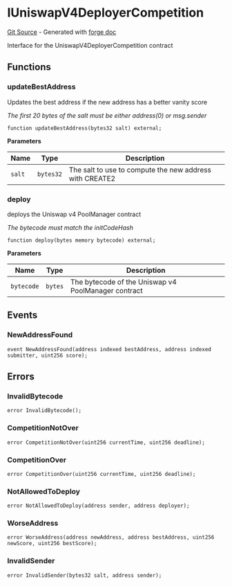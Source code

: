 # IUniswapV4DeployerCompetition
[Git Source](https://github.com/uniswap/v4-periphery/blob/cf451c4f55f36ea64c2007d331e3a3574225fc8b/src/interfaces/IUniswapV4DeployerCompetition.sol) - Generated with [forge doc](https://book.getfoundry.sh/reference/forge/forge-doc)

Interface for the UniswapV4DeployerCompetition contract


## Functions
### updateBestAddress

Updates the best address if the new address has a better vanity score

*The first 20 bytes of the salt must be either address(0) or msg.sender*


```solidity
function updateBestAddress(bytes32 salt) external;
```
**Parameters**

|Name|Type|Description|
|----|----|-----------|
|`salt`|`bytes32`|The salt to use to compute the new address with CREATE2|


### deploy

deploys the Uniswap v4 PoolManager contract

*The bytecode must match the initCodeHash*


```solidity
function deploy(bytes memory bytecode) external;
```
**Parameters**

|Name|Type|Description|
|----|----|-----------|
|`bytecode`|`bytes`|The bytecode of the Uniswap v4 PoolManager contract|


## Events
### NewAddressFound

```solidity
event NewAddressFound(address indexed bestAddress, address indexed submitter, uint256 score);
```

## Errors
### InvalidBytecode

```solidity
error InvalidBytecode();
```

### CompetitionNotOver

```solidity
error CompetitionNotOver(uint256 currentTime, uint256 deadline);
```

### CompetitionOver

```solidity
error CompetitionOver(uint256 currentTime, uint256 deadline);
```

### NotAllowedToDeploy

```solidity
error NotAllowedToDeploy(address sender, address deployer);
```

### WorseAddress

```solidity
error WorseAddress(address newAddress, address bestAddress, uint256 newScore, uint256 bestScore);
```

### InvalidSender

```solidity
error InvalidSender(bytes32 salt, address sender);
```

